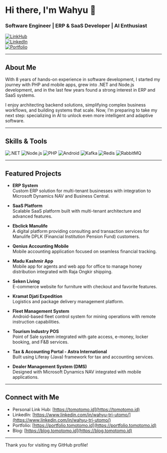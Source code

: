 # Hi there, I'm Wahyu 👋

### Software Engineer | ERP & SaaS Developer | AI Enthusiast

[![LinkHub](https://img.shields.io/badge/LinkHub-tomotomo.id-blueviolet?style=flat-square&logo=linktree)](https://tomotomo.id)  
[![LinkedIn](https://img.shields.io/badge/LinkedIn-Wahyu-blue?style=flat-square&logo=linkedin)](https://www.linkedin.com/in/wahyu-tri-utomo/)  
[![Portfolio](https://img.shields.io/badge/Portfolio-tomotomo.id-blueviolet?style=flat-square&logo=readthedocs)](https://portfolio.tomotomo.id)

---

## About Me

With 8 years of hands-on experience in software development, I started my journey with PHP and mobile apps, grew into .NET and Node.js development, and in the last few years found a strong interest in ERP and SaaS systems.

I enjoy architecting backend solutions, simplifying complex business workflows, and building systems that scale. Now, I’m preparing to take my next step: specializing in AI to unlock even more intelligent and adaptive software.

---

## Skills & Tools

![.NET](https://img.shields.io/badge/.NET-512BD4?style=for-the-badge&logo=dotnet&logoColor=white)
![Node.js](https://img.shields.io/badge/Node.js-339933?style=for-the-badge&logo=node.js&logoColor=white)
![PHP](https://img.shields.io/badge/PHP-777BB4?style=for-the-badge&logo=php&logoColor=white)
![Android](https://img.shields.io/badge/Android-3DDC84?style=for-the-badge&logo=android&logoColor=white)
![Kafka](https://img.shields.io/badge/Kafka-231f20?style=for-the-badge&logo=apachekafka&logoColor=white)
![Redis](https://img.shields.io/badge/Redis-d82c20?style=for-the-badge&logo=redis&logoColor=white)
![RabbitMQ](https://img.shields.io/badge/RabbitMQ-FF6600?style=for-the-badge&logo=rabbitmq&logoColor=white)

---

## Featured Projects

- **ERP System**  
  Custom ERP solution for multi-tenant businesses with integration to Microsoft Dynamics NAV and Business Central.

- **SaaS Platform**  
  Scalable SaaS platform built with multi-tenant architecture and advanced features.

- **Ebclick Manulife**  
  A digital platform providing consulting and transaction services for Manulife DPLK (Financial Institution Pension Fund) customers.

- **Qenius Accounting Mobile**  
  Mobile accounting application focused on seamless financial tracking.

- **Madu Kashmir App**  
  Mobile app for agents and web app for office to manage honey distribution integrated with Raja Ongkir shipping.

- **Seken Living**  
  E-commerce website for furniture with checkout and favorite features.

- **Kramat Djati Expedition**  
  Logistics and package delivery management platform.

- **Fleet Management System**  
  Android-based fleet control system for mining operations with remote instruction capabilities.

- **Tourism Industry POS**  
  Point of Sale system integrated with gate access, e-money, locker booking, and F&B services.

- **Tax & Accounting Portal - Astra International**  
  Built using Liferay (Java) framework for tax and accounting services.

- **Dealer Management System (DMS)**  
  Designed with Microsoft Dynamics NAV integrated with mobile applications.

---

## Connect with Me

- Personal Link Hub: [https://tomotomo.id](https://tomotomo.id)
- LinkedIn: [https://www.linkedin.com/in/wahyu-tri-utomo/](https://www.linkedin.com/in/wahyu-tri-utomo/)  
- Portfolio: [https://portfolio.tomotomo.id](https://portfolio.tomotomo.id)  
- Blog: [https://blog.tomotomo.id](https://blog.tomotomo.id)

---

Thank you for visiting my GitHub profile!


<!--
**wahyutriutomo/wahyutriutomo** is a ✨ _special_ ✨ repository because its `README.md` (this file) appears on your GitHub profile.

Here are some ideas to get you started:

- 🔭 I’m currently working on ...
- 🌱 I’m currently learning ...
- 👯 I’m looking to collaborate on ...
- 🤔 I’m looking for help with ...
- 💬 Ask me about ...
- 📫 How to reach me: ...
- 😄 Pronouns: ...
- ⚡ Fun fact: ...
-->

